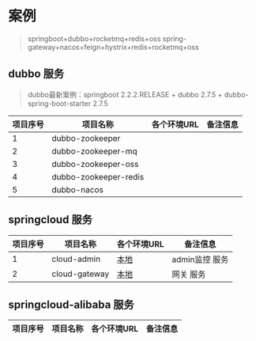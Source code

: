 # 案例  

> springboot+dubbo+rocketmq+redis+oss
  spring-gateway+nacos+feign+hystrix+redis+rocketmq+oss

## dubbo 服务  
> dubbo最新案例：springboot 2.2.2.RELEASE + dubbo 2.7.5 + dubbo-spring-boot-starter 2.7.5

| 项目序号 | 项目名称 | 各个环境URL | 备注信息 |
| ------ | ------ | ------ | ------ |
| 1 | dubbo-zookeeper |  |  |
| 2 | dubbo-zookeeper-mq | |  |
| 3 | dubbo-zookeeper-oss |  |  |
| 4 | dubbo-zookeeper-redis | |  |
| 5 | dubbo-nacos | |  |

## springcloud 服务

| 项目序号 | 项目名称 | 各个环境URL | 备注信息 |
| ------ | ------ | ------ | ------ |
| 1 | cloud-admin | [本地](http://127.0.0.1:8090/doc.html)| admin监控 服务 |
| 2 | cloud-gateway | [本地](http://127.0.0.1:6000/doc.html)| 网关 服务 |

## springcloud-alibaba 服务

| 项目序号 | 项目名称 | 各个环境URL | 备注信息 |
| ------ | ------ | ------ | ------ |
